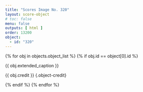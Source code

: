 ```yaml
---
title: "Scores Image No. 320"
layout: score-object
# toc: false
menu: false
outputs: [ html ]
order: 13200
object:
  - id: "320"
---
```


{% for obj in objects.object_list %}
{% if obj.id == object[0].id %}

{{ obj.extended_caption }}

{{ obj.credit }} {.object-credit}

{% endif %}
{% endfor %}
